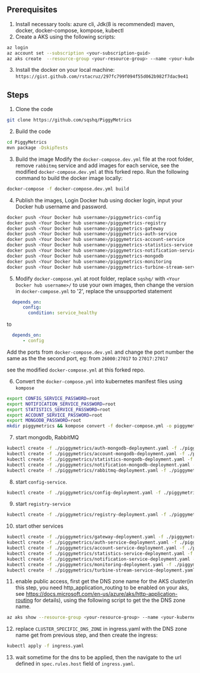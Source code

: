 ## Prerequisites

1. Install necessary tools: azure cli, Jdk(8 is recommended) maven, docker, docker-compose, kompose, kubectl
2. Create a AKS using the following scripts:
```bash
az login
az account set --subscription <your-subscription-guid>
az aks create  --resource-group <your-resource-group> --name <your-kubernetes-name> --enable-addons http_application_routing
```
3. Install the docker on your local machine: `https://gist.github.com/rstacruz/297fc799f094f55d062b982f7dac9e41`

## Steps

1.	Clone the code
```bash
git clone https://github.com/sqshq/PiggyMetrics
```

2. Build the code

```bash
cd PiggyMetrics
mvn package -DskipTests
```

3. Build the image
Modify the `docker-compose.dev.yml` file at the root folder, remove `rabbitmq` service and add images for each service, see the modified `docker-compose.dev.yml` at this forked repo.
Run the following command to build the docker image locally:

```bash
docker-compose -f docker-compose.dev.yml build
```
 
4. Publish the images, Login Docker hub using docker login, input your Docker hub username and password.
```bash
docker push <Your Docker hub username>/piggymetrics-config
docker push <Your Docker hub username>/piggymetrics-registry
docker push <Your Docker hub username>/piggymetrics-gateway
docker push <Your Docker hub username>/piggymetrics-auth-service
docker push <Your Docker hub username>/piggymetrics-account-service
docker push <Your Docker hub username>/piggymetrics-statistics-service
docker push <Your Docker hub username>/piggymetrics-notification-service
docker push <Your Docker hub username>/piggymetrics-mongodb
docker push <Your Docker hub username>/piggymetrics-monitoring
docker push <Your Docker hub username>/piggymetrics-turbine-stream-service
```
5. Modify `docker-compose.yml` at root folder, replace `sqshq/` with `<Your Docker hub username>/` to use your own images, then change the version in `docker-compose.yml` to '2', replace the unsupported statement 
```yaml
  depends_on:
      config:
        condition: service_healthy
```
to 
```yaml
  depends_on:
      - config 
```

Add the ports from `docker-compose.dev.yml` and change the port number the same as the the second port, eg: from `26000:27017` to `27017:27017`


see the modified `docker-compose.yml` at this forked repo.

6. Convert the `docker-compose.yml` into kubernetes manifest files using `kompose`

```bash
export CONFIG_SERVICE_PASSWORD=root
export NOTIFICATION_SERVICE_PASSWORD=root
export STATISTICS_SERVICE_PASSWORD=root
export ACCOUNT_SERVICE_PASSWORD=root
export MONGODB_PASSWORD=root 
mkdir piggymetrics && kompose convert -f docker-compose.yml -o piggymetrics
``` 
  
7. start mongodb, RabbitMQ 
```bash
kubectl create -f ./piggymetrics/auth-mongodb-deployment.yaml -f ./piggymetrics/auth-mongodb-service.yaml
kubectl create -f ./piggymetrics/account-mongodb-deployment.yaml -f ./piggymetrics/account-mongodb-service.yaml
kubectl create -f ./piggymetrics/statistics-mongodb-deployment.yaml -f ./piggymetrics/statistics-mongodb-service.yaml
kubectl create -f ./piggymetrics/notification-mongodb-deployment.yaml -f ./piggymetrics/notification-mongodb-service.yaml
kubectl create -f ./piggymetrics/rabbitmq-deployment.yaml -f ./piggymetrics/rabbitmq-service.yaml

```

8. start `config-service`.
```bash
kubectl create -f ./piggymetrics/config-deployment.yaml -f ./piggymetrics/config-service.yaml
```

9. start `registry-service`
```bash
kubectl create -f ./piggymetrics/registry-deployment.yaml -f ./piggymetrics/registry-service.yaml
```

10. start other services
```bash
kubectl create -f ./piggymetrics/gateway-deployment.yaml -f ./piggymetrics/gateway-service.yaml
kubectl create -f ./piggymetrics/auth-service-deployment.yaml -f ./piggymetrics/auth-service-service.yaml
kubectl create -f ./piggymetrics/account-service-deployment.yaml -f ./piggymetrics/account-service-service.yaml
kubectl create -f ./piggymetrics/statistics-service-deployment.yaml -f ./piggymetrics/statistics-service-service.yaml
kubectl create -f ./piggymetrics/notification-service-deployment.yaml -f ./piggymetrics/notification-service-service.yaml
kubectl create -f ./piggymetrics/monitoring-deployment.yaml -f ./piggymetrics/monitoring-service.yaml
kubectl create -f ./piggymetrics/turbine-stream-service-deployment.yaml -f ./piggymetrics/turbine-stream-service-service.yaml
```

11. enable public access, first get the DNS zone name for the AKS cluster(in this step, you need http_application_routing to be enabled on your aks, see https://docs.microsoft.com/en-us/azure/aks/http-application-routing for details), using the following script to get the the DNS zone name.  
 
```bash
az aks show --resource-group <your-resource-group> --name <your-kubernetes-name> --query addonProfiles.httpApplicationRouting.config.HTTPApplicationRoutingZoneName -o table

```

12. replace `CLUSTER_SPECIFIC_DNS_ZONE` in ingress.yaml with the DNS zone name get from previous step, and then create the ingress: 
```bash
kubectl apply -f ingress.yaml
```

13. wait sometime for the dns to be applied, then the navigate to the url defined in `spec.rules.host` field of `ingress.yaml`.

    

